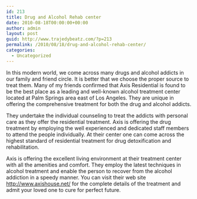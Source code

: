 ```yaml
---
id: 213
title: Drug and Alcohol Rehab center
date: 2010-08-18T00:00:00+00:00
author: admin
layout: post
guid: http://www.trajedybeatz.com/?p=213
permalink: /2010/08/18/drug-and-alcohol-rehab-center/
categories:
  - Uncategorized
---
```

In this modern world, we come across many drugs and alcohol addicts in our family and friend circle. It is better that we choose the proper source to treat them. Many of my friends confirmed that Axis Residential is found to be the best place as a leading and well-known alcohol treatment center located at Palm Springs area east of Los Angeles. They are unique in offering the comprehensive treatment for both the drug and alcohol addicts.

They undertake the individual counseling to treat the addicts with personal care as they offer the residential treatment. Axis is offering the drug treatment by employing the well experienced and dedicated staff members to attend the people individually. At their center one can come across the highest standard of residential treatment for drug detoxification and rehabilitation.

Axis is offering the excellent living environment at their treatment center with all the amenities and comfort. They employ the latest techniques in alcohol treatment and enable the person to recover from the alcohol addiction in a speedy manner. You can visit their web site http://www.axishouse.net/ for the complete details of the treatment and admit your loved one to cure for perfect future.